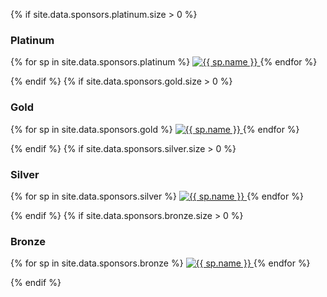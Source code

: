 {% if site.data.sponsors.platinum.size > 0 %}
### Platinum

{% for sp in site.data.sponsors.platinum %}
<a href="{{ sp.url }}" target="_blank">
    <img src="/img/logos/{{ sp.logo }}" class="logo logo-platinum" alt="{{ sp.name }}" title="{{ sp.name }}">
</a>
{% endfor %}

{% endif %}
{% if site.data.sponsors.gold.size > 0 %}
### Gold

{% for sp in site.data.sponsors.gold %}
<a href="{{ sp.url }}" target="_blank">
    <img src="/img/logos/{{ sp.logo }}" class="logo logo-gold" alt="{{ sp.name }}" title="{{ sp.name }}">
</a>{% endfor %}

{% endif %}
{% if site.data.sponsors.silver.size > 0 %}
### Silver

{% for sp in site.data.sponsors.silver %}
<a href="{{ sp.url }}" target="_blank">
    <img src="/img/logos/{{ sp.logo }}" class="logo logo-silver" alt="{{ sp.name }}" title="{{ sp.name }}">
</a>
{% endfor %}

{% endif %}
{% if site.data.sponsors.bronze.size > 0 %}
### Bronze

{% for sp in site.data.sponsors.bronze %}
<a href="{{ sp.url }}" target="_blank">
    <img src="/img/logos/{{ sp.logo }}" class="logo logo-silver" alt="{{ sp.name }}" title="{{ sp.name }}">
</a>
{% endfor %}

{% endif %}
